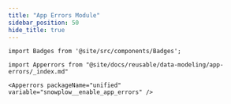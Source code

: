 ```yaml
---
title: "App Errors Module"
sidebar_position: 50
hide_title: true
---
```


```mdx-code-block
import Badges from '@site/src/components/Badges';
```

<Badges badgeType="dbt-package Release" pkg="unified"></Badges>

```mdx-code-block
import Apperrors from "@site/docs/reusable/data-modeling/app-errors/_index.md"

<Apperrors packageName="unified" variable="snowplow__enable_app_errors" />
```

